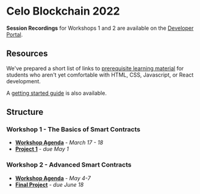 # Celo Blockchain 2022

**Session Recordings** for Workshops 1 and 2 are available on the [Developer Portal](https://developers.dhis2.org/events/academy-workshops-2021).

## Resources

We've prepared a short list of links to [prerequisite learning material](./resources/PREREQUISITES.md) for students who aren't yet comfortable with HTML, CSS, Javascript, or React development.

A [getting started guide](./resources/GET_STARTED.md) is also available.

## Structure

### Workshop 1 - The Basics of Smart Contracts

- [**Workshop Agenda**](./workshop-1) - _March 17 - 18_
- [**Project 1**](./projects/project1) - _due May 1_

### Workshop 2 - Advanced Smart Contracts

- [**Workshop Agenda**](./workshop-2) - _May 4-7_
- [**Final Project**](./projects/final-project) - _due June 18_
